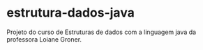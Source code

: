 # estrutura-dados-java
Projeto do curso de Estruturas de dados com a linguagem java da professora Loiane Groner.
